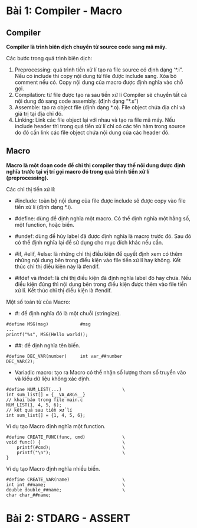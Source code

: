 # Bài 1: Compiler - Macro
## Compiler
**Compiler là trình biên dịch chuyển từ source code sang mã máy.**

Các bước trong quá trình biên dịch:
1. Preprocessing: quá trình tiền xử lí tạo ra file source có định dạng ‘*.i”. Nếu có include thì copy nội dung từ file được include sang. Xóa bỏ comment nếu có. Copy nội dung của macro được định nghĩa vào chỗ gọi.
2. Compilation: từ file được tạo ra sau tiền xử lí Compiler sẽ chuyển tất cả nội dung đó sang code assembly. (định dạng “*.s”)
3. Assemble: tạo ra object file  (định dạng *.o). File object chứa địa chỉ và giá trị tại địa chỉ đó.
4. Linking: Link các file object lại với nhau và tạo ra file mã máy. Nếu include header thì trong quá tiền xử lí chỉ có các tên hàm trong source do đó cần link các file object chứa nội dung của các header đó.
## Macro
**Macro là một đoạn code để chỉ thị compiler thay thế nội dung được định nghĩa trước tại vị trí gọi macro đó trong quá trình tiền xử lí (preprocessing).**

Các chỉ thị tiền xử lí:
* #include: toàn bộ nội dung của file được include sẽ được copy vào file tiền xử lí (định dạng *.i).
    
* #define: dùng để định nghĩa một macro. Có thể định nghĩa một hằng số, một function, hoặc biến.
    
* #undef: dùng để hủy label đã được định nghĩa là macro trước đó. Sau đó có thể định nghĩa lại để sử dụng cho mục đích khác nếu cần.
    
* #if, #elif, #else: là những chỉ thị điều kiện để quyết định xem có thêm những nội dung bên trong điều kiện vào file tiền xử lí hay không. Kết thúc chỉ thị điều kiện này là #endif.
    
* #ifdef và ifndef: là chỉ thị điều kiện đã định nghĩa label đó hay chưa. Nếu điều kiện đúng thì nội dung bên trong điều kiện được thêm vào file tiền xử lí. Kết thúc chỉ thị điều kiện là #endif.

Một số toán tử của Macro:
* #: để định nghĩa đó là một chuỗi (stringize).
```
#define MSG(msg)            #msg
...
printf("%s", MSG(Hello world));
```
* ##: để định nghĩa tên biến.
```
#define DEC_VAR(number)     int var_##number
DEC_VAR(2);
```
* Variadic macro: tạo ra Macro có thể nhận số lượng tham số truyền vào và kiểu dữ liệu không xác định.
```
#define NUM_LIST(...)                       \
int sum_list[] = {__VA_ARGS__}
// khai báo trong file main.c
NUM_LIST(1, 4, 5, 6);
// kết quả sau tiền xử lí
int sum_list[] = {1, 4, 5, 6};
```

Ví dụ tạo Macro định nghĩa một function.
```
#define CREATE_FUNC(func, cmd)              \
void func() {                               \
    printf(#cmd);                           \
    printf("\n");                           \
}
```
Ví dụ tạo Macro định nghĩa nhiều biến.
```
#define CREATE_VAR(name)                    \
int int_##name;                             \
double double_##name;                       \
char char_##name;                           
```

# Bài 2: STDARG - ASSERT
